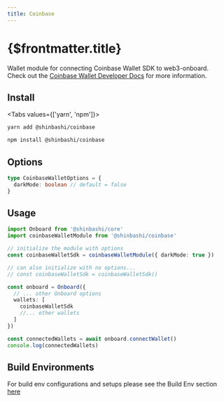 ```yaml
---
title: Coinbase
---
```


# {$frontmatter.title}

Wallet module for connecting Coinbase Wallet SDK to web3-onboard. Check out the [Coinbase Wallet Developer Docs](https://docs.cloud.coinbase.com/wallet-sdk/docs) for more information.

## Install

<Tabs values={['yarn', 'npm']}>
<TabPanel value="yarn">

```sh copy
yarn add @shinbashi/coinbase
```

  </TabPanel>
  <TabPanel value="npm">

```sh copy
npm install @shinbashi/coinbase
```

  </TabPanel>
</Tabs>

## Options

```typescript
type CoinbaseWalletOptions = {
  darkMode: boolean // default = false
}
```

## Usage

```typescript
import Onboard from '@shinbashi/core'
import coinbaseWalletModule from '@shinbashi/coinbase'

// initialize the module with options
const coinbaseWalletSdk = coinbaseWalletModule({ darkMode: true })

// can also initialize with no options...
// const coinbaseWalletSdk = coinbaseWalletSdk()

const onboard = Onboard({
  // ... other Onboard options
  wallets: [
    coinbaseWalletSdk
    //... other wallets
  ]
})

const connectedWallets = await onboard.connectWallet()
console.log(connectedWallets)
```

## Build Environments

For build env configurations and setups please see the Build Env section [here](/docs/modules/core#build-environments)
